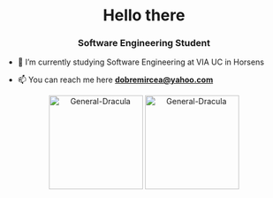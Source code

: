 <h1 align="center">Hello there</h1>
<h3 align="center">Software Engineering Student</h3>

- 🔭 I’m currently studying Software Engineering at VIA UC in Horsens

- 📫 You can reach me here **dobremircea@yahoo.com**



<p align="center"><img height="170px" align="center" src="https://github-readme-stats.vercel.app/api/top-langs/?username=General-Dracula&layout=compact &theme=dracula" alt="General-Dracula" /> <img height="170px" align="center" src="https://github-readme-stats.vercel.app/api?username=General-Dracula" alt="General-Dracula" /></p>
